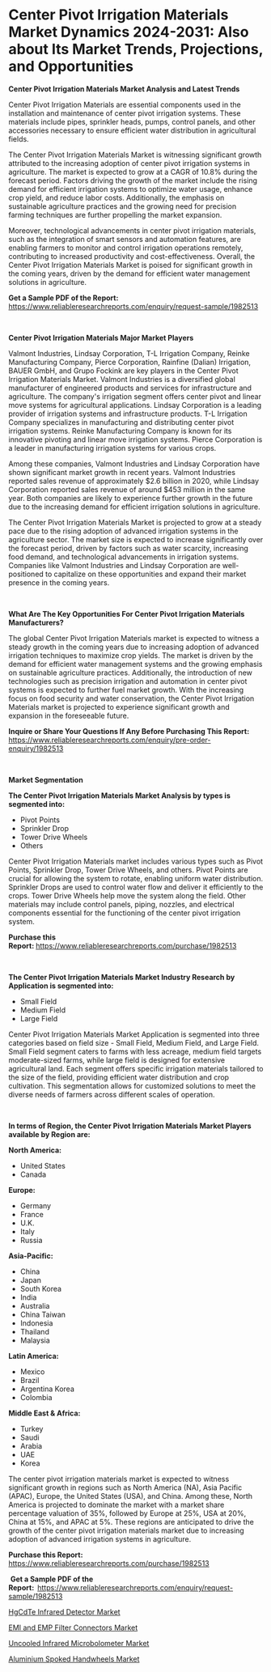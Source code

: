 <p><h1>Center Pivot Irrigation Materials Market Dynamics 2024-2031: Also about Its Market Trends, Projections, and Opportunities</h1></p><p><strong>Center Pivot Irrigation Materials Market Analysis and Latest Trends</strong></p>
<p><p>Center Pivot Irrigation Materials are essential components used in the installation and maintenance of center pivot irrigation systems. These materials include pipes, sprinkler heads, pumps, control panels, and other accessories necessary to ensure efficient water distribution in agricultural fields.</p><p>The Center Pivot Irrigation Materials Market is witnessing significant growth attributed to the increasing adoption of center pivot irrigation systems in agriculture. The market is expected to grow at a CAGR of 10.8% during the forecast period. Factors driving the growth of the market include the rising demand for efficient irrigation systems to optimize water usage, enhance crop yield, and reduce labor costs. Additionally, the emphasis on sustainable agriculture practices and the growing need for precision farming techniques are further propelling the market expansion.</p><p>Moreover, technological advancements in center pivot irrigation materials, such as the integration of smart sensors and automation features, are enabling farmers to monitor and control irrigation operations remotely, contributing to increased productivity and cost-effectiveness. Overall, the Center Pivot Irrigation Materials Market is poised for significant growth in the coming years, driven by the demand for efficient water management solutions in agriculture.</p></p>
<p><strong>Get a Sample PDF of the Report:&nbsp;</strong> <a href="https://www.reliableresearchreports.com/enquiry/request-sample/1982513">https://www.reliableresearchreports.com/enquiry/request-sample/1982513</a></p>
<p>&nbsp;</p>
<p><strong>Center Pivot Irrigation Materials Major Market Players</strong></p>
<p><p>Valmont Industries, Lindsay Corporation, T-L Irrigation Company, Reinke Manufacturing Company, Pierce Corporation, Rainfine (Dalian) Irrigation, BAUER GmbH, and Grupo Fockink are key players in the Center Pivot Irrigation Materials Market. Valmont Industries is a diversified global manufacturer of engineered products and services for infrastructure and agriculture. The company's irrigation segment offers center pivot and linear move systems for agricultural applications. Lindsay Corporation is a leading provider of irrigation systems and infrastructure products. T-L Irrigation Company specializes in manufacturing and distributing center pivot irrigation systems. Reinke Manufacturing Company is known for its innovative pivoting and linear move irrigation systems. Pierce Corporation is a leader in manufacturing irrigation systems for various crops.</p><p>Among these companies, Valmont Industries and Lindsay Corporation have shown significant market growth in recent years. Valmont Industries reported sales revenue of approximately $2.6 billion in 2020, while Lindsay Corporation reported sales revenue of around $453 million in the same year. Both companies are likely to experience further growth in the future due to the increasing demand for efficient irrigation solutions in agriculture.</p><p>The Center Pivot Irrigation Materials Market is projected to grow at a steady pace due to the rising adoption of advanced irrigation systems in the agriculture sector. The market size is expected to increase significantly over the forecast period, driven by factors such as water scarcity, increasing food demand, and technological advancements in irrigation systems. Companies like Valmont Industries and Lindsay Corporation are well-positioned to capitalize on these opportunities and expand their market presence in the coming years.</p></p>
<p>&nbsp;</p>
<p><strong>What Are The Key Opportunities For Center Pivot Irrigation Materials Manufacturers?</strong></p>
<p><p>The global Center Pivot Irrigation Materials market is expected to witness a steady growth in the coming years due to increasing adoption of advanced irrigation techniques to maximize crop yields. The market is driven by the demand for efficient water management systems and the growing emphasis on sustainable agriculture practices. Additionally, the introduction of new technologies such as precision irrigation and automation in center pivot systems is expected to further fuel market growth. With the increasing focus on food security and water conservation, the Center Pivot Irrigation Materials market is projected to experience significant growth and expansion in the foreseeable future.</p></p>
<p><strong>Inquire or Share Your Questions If Any Before Purchasing This Report:</strong> <a href="https://www.reliableresearchreports.com/enquiry/pre-order-enquiry/1982513">https://www.reliableresearchreports.com/enquiry/pre-order-enquiry/1982513</a></p>
<p>&nbsp;</p>
<p><strong>Market Segmentation</strong></p>
<p><strong>The Center Pivot Irrigation Materials Market Analysis by types is segmented into:</strong></p>
<p><ul><li>Pivot Points</li><li>Sprinkler Drop</li><li>Tower Drive Wheels</li><li>Others</li></ul></p>
<p><p>Center Pivot Irrigation Materials market includes various types such as Pivot Points, Sprinkler Drop, Tower Drive Wheels, and others. Pivot Points are crucial for allowing the system to rotate, enabling uniform water distribution. Sprinkler Drops are used to control water flow and deliver it efficiently to the crops. Tower Drive Wheels help move the system along the field. Other materials may include control panels, piping, nozzles, and electrical components essential for the functioning of the center pivot irrigation system.</p></p>
<p><strong>Purchase this Report:&nbsp;</strong><a href="https://www.reliableresearchreports.com/purchase/1982513">https://www.reliableresearchreports.com/purchase/1982513</a></p>
<p>&nbsp;</p>
<p><strong>The Center Pivot Irrigation Materials Market Industry Research by Application is segmented into:</strong></p>
<p><ul><li>Small Field</li><li>Medium Field</li><li>Large Field</li></ul></p>
<p><p>Center Pivot Irrigation Materials Market Application is segmented into three categories based on field size - Small Field, Medium Field, and Large Field. Small Field segment caters to farms with less acreage, medium field targets moderate-sized farms, while large field is designed for extensive agricultural land. Each segment offers specific irrigation materials tailored to the size of the field, providing efficient water distribution and crop cultivation. This segmentation allows for customized solutions to meet the diverse needs of farmers across different scales of operation.</p></p>
<p>&nbsp;</p>
<p><strong>In terms of Region, the Center Pivot Irrigation Materials Market Players available by Region are:</strong></p>
<p>
    <p> <strong> North America: </strong>
        <ul>
            <li>United States</li>
            <li>Canada</li>
        </ul>
        </p> 
    <p> <strong> Europe: </strong>
        <ul>
            <li>Germany</li>
            <li>France</li>
            <li>U.K.</li>
            <li>Italy</li>
            <li>Russia</li>
        </ul>
        </p> 
    <p> <strong> Asia-Pacific: </strong>
        <ul>
            <li>China</li>
            <li>Japan</li>
            <li>South Korea</li>
            <li>India</li>
            <li>Australia</li>
            <li>China Taiwan</li>
            <li>Indonesia</li>
            <li>Thailand</li>
            <li>Malaysia</li>
        </ul>
        </p> 
    <p> <strong> Latin America: </strong>
        <ul>
            <li>Mexico</li>
            <li>Brazil</li>
            <li>Argentina Korea</li>
            <li>Colombia</li>
        </ul>
        </p> 
    <p> <strong> Middle East & Africa: </strong>
        <ul>
            <li>Turkey</li>
            <li>Saudi</li>
            <li>Arabia</li>
            <li>UAE</li>
            <li>Korea</li>
        </ul>
    </p>
    </p>
<p><p>The center pivot irrigation materials market is expected to witness significant growth in regions such as North America (NA), Asia Pacific (APAC), Europe, the United States (USA), and China. Among these, North America is projected to dominate the market with a market share percentage valuation of 35%, followed by Europe at 25%, USA at 20%, China at 15%, and APAC at 5%. These regions are anticipated to drive the growth of the center pivot irrigation materials market due to increasing adoption of advanced irrigation systems in agriculture.</p></p>
<p><strong>Purchase this Report: </strong><a href="https://www.reliableresearchreports.com/purchase/1982513">https://www.reliableresearchreports.com/purchase/1982513</a></p>
<p>&nbsp;<strong>Get a Sample PDF of the Report:&nbsp;&nbsp;</strong><a href="https://www.reliableresearchreports.com/enquiry/request-sample/1982513">https://www.reliableresearchreports.com/enquiry/request-sample/1982513</a></p>
<p><strong></strong></p>
<p><p><a href="https://view.publitas.com/reportprime-1/hgcdte-infrared-detector-market-size-and-growth-market-segmentation-regional-and-country-breakdowns-and-market-trends-for-period-from-2024-2031/">HgCdTe Infrared Detector Market</a></p><p><a href="https://view.publitas.com/reportprime-1/emi-and-emp-filter-connectors-market-research-report-provides-thorough-industry-overview-which-offers-an-in-depth-analysis-of-product-trends-and-new-market-divisions/">EMI and EMP Filter Connectors Market</a></p><p><a href="https://view.publitas.com/reportprime-1/uncooled-infrared-microbolometer-market-size-global-industry-overview-market-segmentation-and-forecast-2024-to-2031/">Uncooled Infrared Microbolometer Market</a></p><p><a href="https://gentle-editor-9db.notion.site/Aluminium-Spoked-Handwheels-Market-Furnish-Information-about-Market-Size-Market-Share-Market-Dynam-e60ce8b77614486191448f8a8195a891">Aluminium Spoked Handwheels Market</a></p></p>